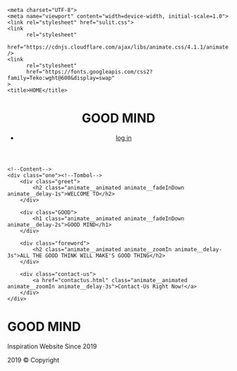 <!DOCTYPE html>
<html lang="en">
<head>

    <meta charset="UTF-8">
    <meta name="viewport" content="width=device-width, initial-scale=1.0">
    <link rel="stylesheet" href="sulit.css">
    <link
          rel="stylesheet" 
          href="https://cdnjs.cloudflare.com/ajax/libs/animate.css/4.1.1/animate.min.css"
    />
    <link
          rel="stylesheet" 
          href="https://fonts.googleapis.com/css2?family=Teko:wght@600&display=swap"
    >
    <title>HOME</title>
</head>

<body>
    <!--Header-->
    <header>
        <div class="logo">
            <h1>GOOD MIND</h1>
        </div>
            <div class="menu">
                <ul>
                    <li><a href="Login Page.html" class="login">log in</a></li>
                </ul>
            </div>
    </header>
    <!--End Header-->
    
    <!--Content-->
    <div class="one"><!--Tombol-->
        <div class="greet">
            <h2 class="animate__animated animate__fadeInDown animate__delay-1s">WELCOME TO</h2>
        </div>
         
        <div class="GOOD">
            <h1 class="animate__animated animate__fadeInDown animate__delay-2s">GOOD MIND</h1>
        </div>

        <div class="foreword">
            <h2 class="animate__animated animate__zoomIn animate__delay-3s">ALL THE GOOD THINK WILL MAKE'S GOOD THING</h2>
        </div>

        <div class="contact-us">
            <a href="contactus.html" class="animate__animated animate__zoomIn animate__delay-3s">Contact-Us Right Now!</a>
        </div>
    </div>
 <!--Footer-->
<footer>
    <h1>GOOD MIND</h1>
    <p>Inspiration Website Since 2019</p>
    <p>2019 &copy; Copyright</p>
</footer>
<!--Cover Footer-->
</body>

</html>
